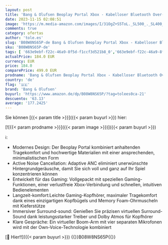 ```yaml
---
layout: post
title: 'Bang & Olufsen Beoplay Portal Xbox - Kabelloser Bluetooth Over-Ear Noise Cancelling Gaming Kopfhörer  4 Mikrofone  42 Stunden Akkulaufzeit  Dolby Atmos Kopfhörer + USB-C Kabel - Grey Mist'
date: 2023-11-15 02:08:51
image: 'https://m.media-amazon.com/images/I/31OgZ+S5ToL._SL500_._SL400_.jpg'
comments: true
category: ofertas
author: 'tole.es'
slug: 'B08W8NS65P-de Bang & Olufsen Beoplay Portal Xbox - Kabelloser Bluetooth...'
sku: 'B08W8NS65P-de'
tags: [ '663e9ebf-f22c-46a9-8f5d-f1ccf3d521b8_0','663e9ebf-f22c-46a9-8f5d-f1ccf3d521b8_1301','Arborist Merchandising Root','Elektronik & Foto','Games','Gaming-Headsets für Xbox 360','Gaming-Headsets für Xbox One','Kopfhoerer','Kopfhörer','Kopfhörer & Zubehör','Self Service','Special Features Stores','Surround-Kopfhörer','Veraltete Systeme & Micro-Konsolen','Veraltete Systeme: Xbox','Xbox 360','Xbox One','Xbox Series X & S','Xbox Series X & S Headsets','Zubehör für Xbox 360','Zubehör für Xbox One','Zubehör für Xbox Series X & S','bang & olufsen','🇩🇪', ]
actualPrice: 184.0 EUR
currency: EUR
price: 184.0
comparePrice: 499.0 EUR
prodname: 'Bang & Olufsen Beoplay Portal Xbox - Kabelloser Bluetooth Over-Ear Noise Cancelling Gaming Kopfhörer  4 Mikrofone  42 Stunden Akkulaufzeit  Dolby Atmos Kopfhörer + USB-C Kabel - Grey Mist'
country: 'de'
flag: '🇩🇪'
brand: 'Bang & Olufsen'
buyurl: 'https://www.amazon.de/dp/B08W8NS65P/?tag=tolees0ca-21'
descuento: '63.13'
average: '177.2425'
---
```


Sie können [{{< param title >}}]({{< param buyurl >}}) hier:

[![{{< param prodname >}}]({{< param image >}})]({{< param buyurl >}})

ℹ️:

- Modernes Design: Der Beoplay Portal kombiniert anhaltenden Tragekomfort und hochwertige Materialien mit einer ansprechenden, minimalistischen Form
- Active Noise Cancellation: Adaptive ANC eliminiert unerwünschte Hintergrundgeräusche, damit Sie sich voll und ganz auf Ihr Spiel konzentrieren können
- Entwickelt für das Gaming: Vollgepackt mit speziellen Gaming-Funktionen, einer verlustfreie Xbox-Verbindung und schnellen, intuitiven Bedienelementen
- Langzeit-komfort:Leichte Gaming-Kopfhörer, maximaler Tragekomfort dank eines einzigartigen Kopfbügels und Memory Foam-Ohrmuscheln mit Kieferstütze
- Immersiver Surround-sound: Genießen Sie präzisen virtuellen Surround-Sound dank leistungsstarker Treiber und Dolby Atmos für Kopfhörer
- Klare Gespräche: Ein virtueller Boom-Arm mit vier separaten Mikrofonen wird mit der Own-Voice-Technologie kombiniert

[🛒 Hier!!]({{< param buyurl >}})
{{<world>}}B08W8NS65P{{</world>}}

